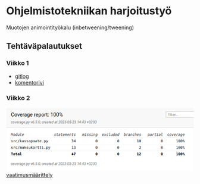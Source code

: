 # Ohjelmistotekniikan harjoitustyö
Muotojen animointityökalu (inbetweening/tweening)
## Tehtäväpalautukset
### Viikko 1
* [gitlog](laskarit/viikko1/gitlog.txt)
* [komentorivi](laskarit/viikko1/komentorivi.txt)
### Viikko 2
![testikattavuusraportti](laskarit/viikko2/testikattavuusraportti.png)
[vaatimusmäärittely](dokumentaatio/vaatimusmäärittely.md)
